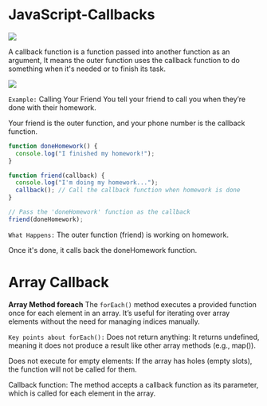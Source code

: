 # JavaScript-Callbacks

<img src="https://i.ytimg.com/vi/qtfi4-8dj9c/hq720.jpg?sqp=-oaymwE7CK4FEIIDSFryq4qpAy0IARUAAAAAGAElAADIQj0AgKJD8AEB-AHUBoAC4AOKAgwIABABGH8gFihMMA8=&rs=AOn4CLAOqIxFXGgEDc4p3INMKY8AbGoJbA">


A callback function is a function passed into another function as an argument, It means the outer function uses the callback function to do something when it's needed or to finish its task.

<img src="https://i0.wp.com/jscurious.com/wp-content/uploads/2020/12/callback_functions_javascript_jscurious.jpg?fit=1182%2C645&ssl=1">


```Example:``` Calling Your Friend
You tell your friend to call you when they’re done with their homework.


Your friend is the outer function, and your phone number is the callback function.

```js
function doneHomework() {
  console.log("I finished my homework!");
}

function friend(callback) {
  console.log("I'm doing my homework...");
  callback(); // Call the callback function when homework is done
}

// Pass the 'doneHomework' function as the callback
friend(doneHomework);
```

```What Happens:```
The outer function (friend) is working on homework.

Once it's done, it calls back the doneHomework function.

# Array Callback

**Array Method foreach**
The `forEach()` method executes a provided function once for each element in an array. It’s useful for iterating over array elements without the need for managing indices manually.

`Key points about forEach():`
Does not return anything: It returns undefined, meaning it does not produce a result like other array methods (e.g., map()).


Does not execute for empty elements: If the array has holes (empty slots), the function will not be called for them.


Callback function: The method accepts a callback function as its parameter, which is called for each element in the array.
